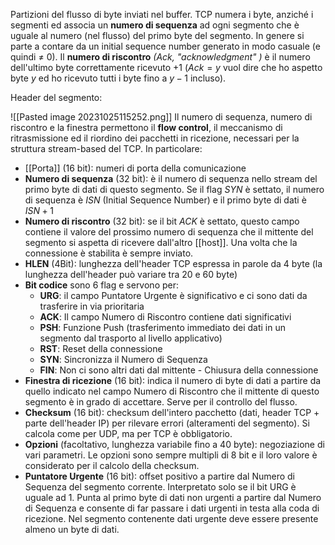 Partizioni del flusso di byte inviati nel buffer.
TCP numera i byte, anziché i segmenti ed associa un **numero di sequenza** ad ogni segmento che è uguale al numero (nel flusso) del primo byte del segmento. In genere si parte a contare da un initial sequence number generato in modo casuale (e quindi $\neq$ 0).
Il **numero di riscontro** _(Ack, "acknowledgment" )_ è il numero dell'ultimo byte correttamente ricevuto +1 ($Ack=y$ vuol dire che ho aspetto byte $y$ ed ho ricevuto tutti i byte fino a $y-1$ incluso).

Header del segmento:

![[Pasted image 20231025115252.png]]
Il numero di sequenza, numero di riscontro e la finestra permettono il **flow control**, il meccanismo di ritrasmissione ed il riordino dei pacchetti in ricezione, necessari per la struttura stream-based del TCP.
In particolare:
- [[Porta]] (16 bit): numeri di porta della comunicazione
- **Numero di sequenza** (32 bit): è il numero di sequenza nello stream del primo byte di dati di questo segmento. Se il flag $SYN$ è settato, il numero di sequenza è $ISN$ (Initial Sequence Number) e il primo byte di dati è $ISN+1$
- **Numero di riscontro** (32 bit): se il bit $ACK$ è settato, questo campo contiene il valore del prossimo numero di sequenza che il mittente del segmento si aspetta di ricevere dall'altro [[host]]. Una volta che la connessione è stabilita è sempre inviato.
- **HLEN** (4Bit): lunghezza dell'header TCP espressa in parole da 4 byte (la lunghezza dell'header può variare tra 20 e 60 byte)
- **Bit codice** sono 6 flag e servono per:
	- **URG**: il campo Puntatore Urgente è significativo e ci sono dati da trasferire in via prioritaria
	- **ACK**: Il campo Numero di Riscontro contiene dati significativi
	- **PSH**: Funzione Push (trasferimento immediato dei dati in un segmento dal trasporto al livello applicativo)
	- **RST**: Reset della connessione
	- **SYN**: Sincronizza il Numero di Sequenza
	- **FIN**: Non ci sono altri dati dal mittente - Chiusura della connessione
- **Finestra di ricezione** (16 bit): indica il numero di byte di dati a partire da quello indicato nel campo Numero di Riscontro che il mittente di questo segmento è in grado di accettare. Serve per il controllo del flusso.
- **Checksum** (16 bit): checksum dell'intero pacchetto (dati, header TCP + parte dell'header IP) per rilevare errori (alteramenti del segmento). Si calcola come per UDP, ma per TCP è obbligatorio.
- **Opzioni** (facoltativo, lunghezza variabile fino a 40 byte): negoziazione di vari parametri. Le opzioni sono sempre multipli di 8 bit e il loro valore è considerato per il calcolo della checksum.
- **Puntatore Urgente** (16 bit): offset positivo a partire dal Numero di Sequenza del segmento corrente. Interpretato solo se il bit URG è uguale ad 1. Punta al primo byte di dati non urgenti a partire dal Numero di Sequenza e consente di far passare i dati urgenti in testa alla coda di ricezione. Nel segmento contenente dati urgente deve essere presente almeno un byte di dati.